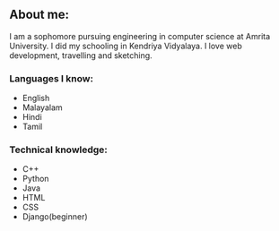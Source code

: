 ## About me:
 I am a sophomore pursuing engineering in computer science at Amrita University. I did my schooling in Kendriya Vidyalaya. I love web development, travelling and sketching. 
 ### Languages I know: 
 - English
 - Malayalam
 - Hindi
 - Tamil
### Technical knowledge:
- C++
- Python
- Java
- HTML
- CSS
- Django(beginner)
